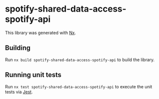 # spotify-shared-data-access-spotify-api

This library was generated with [Nx](https://nx.dev).

## Building

Run `nx build spotify-shared-data-access-spotify-api` to build the library.

## Running unit tests

Run `nx test spotify-shared-data-access-spotify-api` to execute the unit tests via [Jest](https://jestjs.io).
